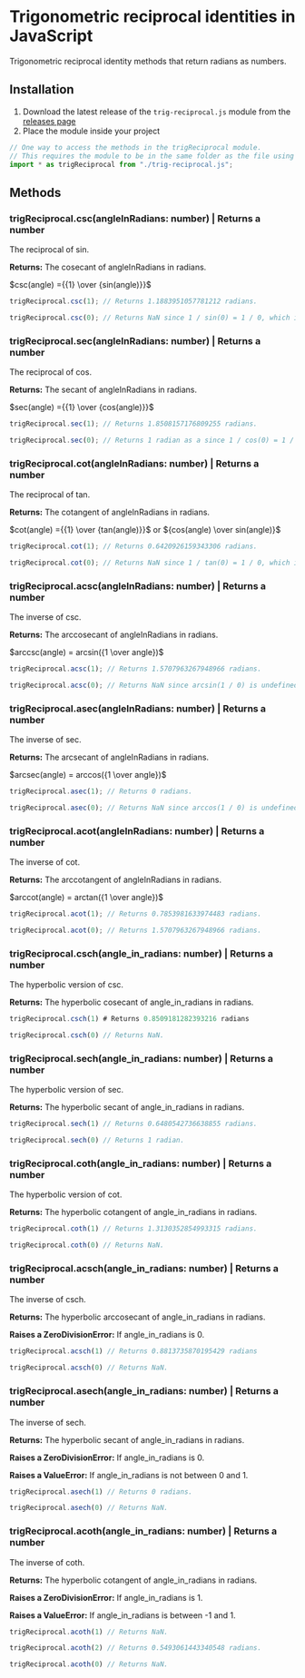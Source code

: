 # Trigonometric reciprocal identities in JavaScript

Trigonometric reciprocal identity methods that return radians as numbers.

## Installation

1. Download the latest release of the ```trig-reciprocal.js``` module from the [releases page](https://github.com/Synthird/trigonometric-reciprocal-identities/releases/latest)
2. Place the module inside your project

```JavaScript
// One way to access the methods in the trigReciprocal module.
// This requires the module to be in the same folder as the file using this code.
import * as trigReciprocal from "./trig-reciprocal.js";
```

## Methods

### trigReciprocal.csc(angleInRadians: number) | Returns a number

The reciprocal of sin.

**Returns:** The cosecant of angleInRadians in radians.

$csc(angle) ={{1} \over {sin(angle)}}$

```JavaScript
trigReciprocal.csc(1); // Returns 1.1883951057781212 radians.
```

```JavaScript
trigReciprocal.csc(0); // Returns NaN since 1 / sin(0) = 1 / 0, which is undefined.
```

### trigReciprocal.sec(angleInRadians: number) | Returns a number

The reciprocal of cos.

**Returns:** The secant of angleInRadians in radians.

$sec(angle) ={{1} \over {cos(angle)}}$

```JavaScript
trigReciprocal.sec(1); // Returns 1.8508157176809255 radians.
```

```JavaScript
trigReciprocal.sec(0); // Returns 1 radian as a since 1 / cos(0) = 1 / 1, which is 1.
```

### trigReciprocal.cot(angleInRadians: number) | Returns a number

The reciprocal of tan.

**Returns:** The cotangent of angleInRadians in radians.

$cot(angle) ={{1} \over {tan(angle)}}$ or ${cos(angle) \over sin(angle)}$

```JavaScript
trigReciprocal.cot(1); // Returns 0.6420926159343306 radians.
```

```JavaScript
trigReciprocal.cot(0); // Returns NaN since 1 / tan(0) = 1 / 0, which is undefined.
```

### trigReciprocal.acsc(angleInRadians: number) | Returns a number

The inverse of csc.

**Returns:** The arccosecant of angleInRadians in radians.

$arccsc(angle) = arcsin({1 \over angle})$

```JavaScript
trigReciprocal.acsc(1); // Returns 1.5707963267948966 radians.
```

```JavaScript
trigReciprocal.acsc(0); // Returns NaN since arcsin(1 / 0) is undefined.
```

### trigReciprocal.asec(angleInRadians: number) | Returns a number

The inverse of sec.

**Returns:** The arcsecant of angleInRadians in radians.

$arcsec(angle) = arccos({1 \over angle})$

```JavaScript
trigReciprocal.asec(1); // Returns 0 radians.
```

```JavaScript
trigReciprocal.asec(0); // Returns NaN since arccos(1 / 0) is undefined.
```

### trigReciprocal.acot(angleInRadians: number) | Returns a number

The inverse of cot.

**Returns:** The arccotangent of angleInRadians in radians.

$arccot(angle) = arctan({1 \over angle})$

```JavaScript
trigReciprocal.acot(1); // Returns 0.7853981633974483 radians.
```

```JavaScript
trigReciprocal.acot(0); // Returns 1.5707963267948966 radians.
```

### trigReciprocal.csch(angle_in_radians: number) | Returns a number

The hyperbolic version of csc.

**Returns:** The hyperbolic cosecant of angle_in_radians in radians.

```JavaScript
trigReciprocal.csch(1) # Returns 0.8509181282393216 radians
```

```JavaScript
trigReciprocal.csch(0) // Returns NaN.
```

### trigReciprocal.sech(angle_in_radians: number) | Returns a number

The hyperbolic version of sec.

**Returns:** The hyperbolic secant of angle_in_radians in radians.

```JavaScript
trigReciprocal.sech(1) // Returns 0.6480542736638855 radians.
```

```JavaScript
trigReciprocal.sech(0) // Returns 1 radian.
```

### trigReciprocal.coth(angle_in_radians: number) | Returns a number

The hyperbolic version of cot.

**Returns:** The hyperbolic cotangent of angle_in_radians in radians.

```JavaScript
trigReciprocal.coth(1) // Returns 1.3130352854993315 radians.
```

```JavaScript
trigReciprocal.coth(0) // Returns NaN.
```

### trigReciprocal.acsch(angle_in_radians: number) | Returns a number

The inverse of csch.

**Returns:** The hyperbolic arccosecant of angle_in_radians in radians.

**Raises a ZeroDivisionError:** If angle_in_radians is 0.

```JavaScript
trigReciprocal.acsch(1) // Returns 0.8813735870195429 radians
```

```JavaScript
trigReciprocal.acsch(0) // Returns NaN.
```

### trigReciprocal.asech(angle_in_radians: number) | Returns a number

The inverse of sech.

**Returns:** The hyperbolic secant of angle_in_radians in radians.

**Raises a ZeroDivisionError:** If angle_in_radians is 0.

**Raises a ValueError:** If angle_in_radians is not between 0 and 1.

```JavaScript
trigReciprocal.asech(1) // Returns 0 radians.
```

```JavaScript
trigReciprocal.asech(0) // Returns NaN.
```

### trigReciprocal.acoth(angle_in_radians: number) | Returns a number

The inverse of coth.

**Returns:** The hyperbolic cotangent of angle_in_radians in radians.

**Raises a ZeroDivisionError:** If angle_in_radians is 1.

**Raises a ValueError:** If angle_in_radians is between -1 and 1.

```JavaScript
trigReciprocal.acoth(1) // Returns NaN.
```

```JavaScript
trigReciprocal.acoth(2) // Returns 0.5493061443340548 radians.
```

```JavaScript
trigReciprocal.acoth(0) // Returns NaN.
```
